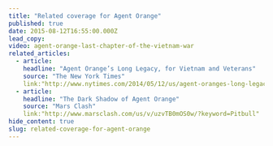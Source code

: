 ```yaml
---
title: "Related coverage for Agent Orange"
published: true
date: 2015-08-12T16:55:00.000Z
lead_copy:
video: agent-orange-last-chapter-of-the-vietnam-war
related_articles:
  - article:
    headline: "Agent Orange’s Long Legacy, for Vietnam and Veterans"
    source: "The New York Times"
    link:"http://www.nytimes.com/2014/05/12/us/agent-oranges-long-legacy-for-vietnam-and-veterans.html"
  - article:
    headline: "The Dark Shadow of Agent Orange"
    source: "Mars Clash"
    link:"http://www.marsclash.com/us/v/uzvTB0mOS0w/?keyword=Pitbull"
hide_content: true
slug: related-coverage-for-agent-orange
---
```


